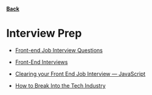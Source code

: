 **[Back](/README.md/)**
# Interview Prep

- [Front-end Job Interview Questions](https://github.com/h5bp/Front-end-Developer-Interview-Questions) 

- [Front-End Interviews](https://frontendmasters.com/books/front-end-handbook/2018/practice/interview-q.html) 

- [Clearing your Front End Job Interview — JavaScript](https://codeburst.io/clearing-your-front-end-job-interview-javascript-d5ec896adda4) 

- [How to Break Into the Tech Industry](https://haseebq.com/how-to-break-into-tech-job-hunting-and-interviews/)
